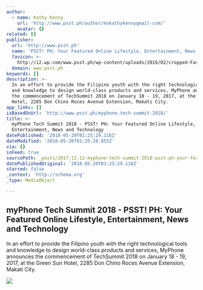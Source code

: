```yaml
---
author:
  - name: Kathy Kenny
    url: 'http://www.psst.ph/author/mskathykennygmail-com/'
    avatar: {}
related: []
publisher:
  url: 'http://www.psst.ph'
  name: 'PSST! PH: Your Featured Online Lifestyle, Entertainment, News and Technology'
  favicon: >-
    http://i2.wp.com/www.psst.ph/wp-content/uploads/2016/02/cropped-Favicon.png?fit=192%2C192
  domain: www.psst.ph
keywords: []
description: >-
  In an effort to provide the Filipino youth with the right technological tools
  and knowledge to design world-class products and services, MyPhone announces
  the commencement of TechSummit 2018 on January 18 - 19, 2017, at the Green Sun
  Hotel, 2285 Don Chino Roces Avenue Extension, Makati City.
app_links: []
isBasedOnUrl: 'http://www.psst.ph/myphone-tech-summit-2018/'
title: >-
  myPhone Tech Summit 2018 - PSST! PH: Your Featured Online Lifestyle,
  Entertainment, News and Technology
datePublished: '2018-05-20T01:25:29.116Z'
dateModified: '2018-05-20T01:25:28.855Z'
via: {}
inFeed: true
sourcePath: _posts/2017-12-12-myphone-tech-summit-2018-psst-ph-your-featured-online-li.md
datePublishedOriginal: '2018-05-20T01:25:29.116Z'
starred: false
_context: 'http://schema.org'
_type: MediaObject

---
```

<article style=""><h1>myPhone Tech Summit 2018 - PSST! PH: Your Featured Online Lifestyle, Entertainment, News and Technology</h1><p>In an effort to provide the Filipino youth with the right technological tools and knowledge to design world-class products and services, MyPhone announces the commencement of TechSummit 2018 on January 18 - 19, 2017, at the Green Sun Hotel, 2285 Don Chino Roces Avenue Extension, Makati City.</p><img src="http://i1.wp.com/www.psst.ph/wp-content/uploads/2017/12/2017_1207_14395700.jpg?resize=4896%2C3264" /></article>